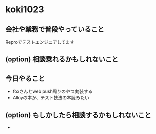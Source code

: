 # koki1023

## 会社や業務で普段やっていること

Reproでテストエンジニアしてます

## (option) 相談乗れるかもしれないこと

## 今日やること

- foxさんとweb push周りのやつ実装する
- Alloyの本か、テスト技法の本読みたい

## (option) もしかしたら相談するかもしれないこと
 
-


